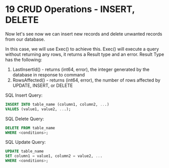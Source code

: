 # 19 CRUD Operations - INSERT, DELETE
Now let's see now we can insert new records and delete unwanted records from our database. 

In this case, we will use Exec() to achieve this. 
Exec() will execute a query without returning any rows, it returns a Result type and an error.
Result Type has the following: 
1. LastInsertId() - returns (int64, error), the integer generated by the database in response to command
2. RowsAffected() - returns (int64, error), the number of rows affected by UPDATE, INSERT, or DELETE

SQL Insert Query: 
```sql
INSERT INTO table_name (column1, column2, ...) 
VALUES (value1, value2, ...); 
```

SQL Delete Query: 
```sql
DELETE FROM table_name
WHERE <conditions>; 
```
SQL Update Query: 
```sql
UPDATE table_name
SET column1 = value1, column2 = value2, ...
WHERE <conditions>; 
```


